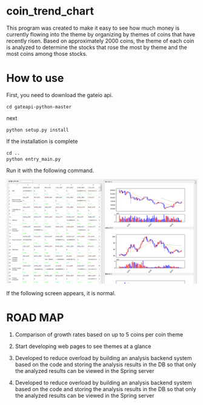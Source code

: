 # coin_trend_chart

This program was created to make it easy to see how much money is currently flowing into the theme by organizing by themes of coins that have recently risen.
Based on approximately 2000 coins, the theme of each coin is analyzed to determine the stocks that rose the most by theme and the most coins among those stocks.

# How to use
First, you need to download the gateio api.
```
cd gateapi-python-master
```
next
```
python setup.py install 
```
If the installation is complete
```
cd .. 
python entry_main.py 
```
Run it with the following command.

![Alt text](/img/1.PNG)

If the following screen appears, it is normal.
  
# ROAD MAP 

1. Comparison of growth rates based on up to 5 coins per coin theme

2. Start developing web pages to see themes at a glance

3. Developed to reduce overload by building an analysis backend system based on the code and storing the analysis results in the DB so that only the analyzed results can be viewed in the Spring server

4. Developed to reduce overload by building an analysis backend system based on the code and storing the analysis results in the DB so that only the analyzed results can be viewed in the Spring server
